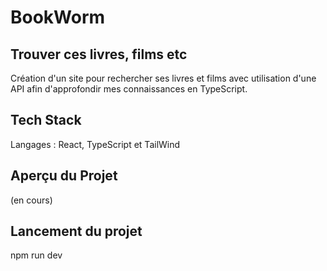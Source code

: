 # BookWorm

## Trouver ces livres, films etc

Création d'un site pour rechercher ses livres et films avec utilisation d'une API afin d'approfondir mes connaissances en TypeScript.


## Tech Stack

Langages : React, TypeScript et TailWind

## Aperçu du Projet

(en cours)


## Lancement du projet

npm run dev
